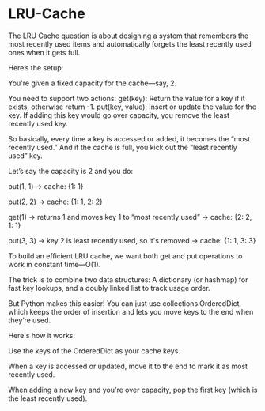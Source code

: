 # LRU-Cache
The LRU Cache question is about designing a system that remembers the most recently used items and automatically forgets the least recently used ones when it gets full.

Here’s the setup:

You're given a fixed capacity for the cache—say, 2.

You need to support two actions:
get(key): Return the value for a key if it exists, otherwise return -1.
put(key, value): Insert or update the value for the key. If adding this key would go over capacity, you remove the least recently used key.

So basically, every time a key is accessed or added, it becomes the “most recently used.” And if the cache is full, you kick out the “least recently used” key.

Let’s say the capacity is 2 and you do:

put(1, 1) → cache: {1: 1}

put(2, 2) → cache: {1: 1, 2: 2}

get(1) → returns 1 and moves key 1 to “most recently used” → cache: {2: 2, 1: 1}

put(3, 3) → key 2 is least recently used, so it's removed → cache: {1: 1, 3: 3}

To build an efficient LRU cache, we want both get and put operations to work in constant time—O(1).

The trick is to combine two data structures:
A dictionary (or hashmap) for fast key lookups, and a doubly linked list to track usage order.

But Python makes this easier! You can just use collections.OrderedDict, which keeps the order of insertion and lets you move keys to the end when they’re used.

Here's how it works:

Use the keys of the OrderedDict as your cache keys.

When a key is accessed or updated, move it to the end to mark it as most recently used.

When adding a new key and you're over capacity, pop the first key (which is the least recently used).

